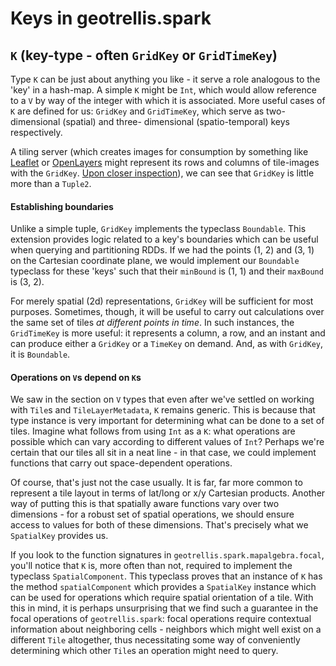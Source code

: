 # Keys in geotrellis.spark

## `K` (key-type - often `GridKey` or `GridTimeKey`)

Type `K` can be just about anything you like - it serve a role
analogous to the 'key' in a hash-map. A simple `K` might be `Int`, which
would allow reference to a `V` by way of the integer with which it is
associated. More useful cases of `K` are defined for us: `GridKey` and
`GridTimeKey`, which serve as two-dimensional (spatial) and three-
dimensional (spatio-temporal) keys respectively.  

A tiling server (which creates images for consumption by something like
[Leaflet](http://leafletjs.com/) or [OpenLayers](http://openlayers.org/)
might represent its rows and columns of tile-images with the `GridKey`.
[Upon closer inspection](../../spark/src/main/scala/geotrellis/spark/GridKey.scala)),
we can see that `GridKey` is little more than a `Tuple2`.  

#### Establishing boundaries

Unlike a simple tuple, `GridKey` implements the typeclass `Boundable`.
This extension provides logic related to a key's boundaries which can be
useful when querying and partitioning RDDs. If we had the points (1, 2)
and (3, 1) on the Cartesian coordinate plane, we would implement our
`Boundable` typeclass for these 'keys' such that their `minBound` is
(1, 1) and their `maxBound` is (3, 2).  

For merely spatial (2d) representations, `GridKey` will be sufficient
for most purposes. Sometimes, though, it will be useful to carry out
calculations over the same set of tiles *at different points in time*.
In such instances, the `GridTimeKey` is more useful: it represents a
column, a row, and an instant and can produce either a `GridKey` or a
`TimeKey` on demand. And, as with `GridKey`, it is `Boundable`.  

#### Operations on `V`s depend on `K`s

We saw in the section on `V` types that even after we've settled on working
with `Tile`s and `TileLayerMetadata`, `K` remains generic. This is
because that type instance is very important for determining what can be
done to a set of tiles. Imagine what follows from using `Int` as a `K`:
what operations are possible which can vary according to different
values of `Int`? Perhaps we're certain that our tiles all sit in a neat
line - in that case, we could implement functions that carry out
space-dependent operations.  

Of course, that's just not the case usually. It is far, far more common
to represent a tile layout in terms of lat/long or x/y Cartesian products.
Another way of putting this is that spatially aware functions vary over
two dimensions - for a robust set of spatial operations, we should
ensure access to values for both of these dimensions. That's precisely
what we `SpatialKey` provides us.  

If you look to the function signatures in
`geotrellis.spark.mapalgebra.focal`, you'll notice that `K` is, more
often than not, required to implement the typeclass `SpatialComponent`.
This typeclass  proves that an instance of `K` has the method
`spatialComponent` which provides a `SpatialKey` instance which can be
used for operations which require spatial orientation of a tile. With
this in mind, it is perhaps unsurprising that we find such a guarantee
in the focal operations of `geotrellis.spark`: focal operations require
contextual information about neighboring cells - neighbors which might
well exist on a different `Tile` altogether, thus necessitating some way
of conveniently determining which other `Tile`s an operation might need
to query. 
